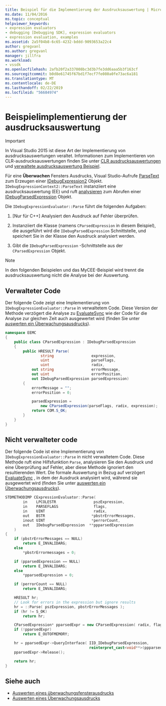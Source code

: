 ```yaml
---
title: Beispiel für die Implementierung der Ausdrucksauswertung | Microsoft-Dokumentation
ms.date: 11/04/2016
ms.topic: conceptual
helpviewer_keywords:
- expression evaluators
- debugging [Debugging SDK], expression evaluators
- expression evaluation, examples
ms.assetid: 2a5f04b8-6c65-4232-bddd-9093653a22c4
author: gregvanl
ms.author: gregvanl
manager: jillfra
ms.workload:
- vssdk
ms.openlocfilehash: 2afb20f2a337008bc3d3b7fe3dd6aaa5b3f163cf
ms.sourcegitcommit: b0d8e61745f67bd1f7ecf7fe080a0fe73ac6a181
ms.translationtype: MT
ms.contentlocale: de-DE
ms.lasthandoff: 02/22/2019
ms.locfileid: "56684974"
---
```

# <a name="sample-implementation-of-expression-evaluation"></a>Beispielimplementierung der ausdrucksauswertung
> [!IMPORTANT]
>  In Visual Studio 2015 ist diese Art der Implementierung von ausdrucksauswertungen veraltet. Informationen zum Implementieren von CLR-ausdrucksauswertungen finden Sie unter [CLR ausdrucksauswertungen](https://github.com/Microsoft/ConcordExtensibilitySamples/wiki/CLR-Expression-Evaluators) und [verwaltete ausdrucksauswertung Beispiel](https://github.com/Microsoft/ConcordExtensibilitySamples/wiki/Managed-Expression-Evaluator-Sample).

 Für eine **Überwachen** Fensters Ausdrucks, Visual Studio-Aufrufe [ParseText](../../extensibility/debugger/reference/idebugexpressioncontext2-parsetext.md) zum Erzeugen einer [IDebugExpression2](../../extensibility/debugger/reference/idebugexpression2.md) Objekt. `IDebugExpressionContext2::ParseText` instanziiert eine ausdrucksauswertung (EE) und ruft [analysieren](../../extensibility/debugger/reference/idebugexpressionevaluator-parse.md) zum Abrufen einer [IDebugParsedExpression](../../extensibility/debugger/reference/idebugparsedexpression.md) Objekt.

 Die `IDebugExpressionEvaluator::Parse` führt die folgenden Aufgaben:

1.  [Nur für C++] Analysiert den Ausdruck auf Fehler überprüfen.

2.  Instanziiert die Klasse (namens `CParsedExpression` in diesem Beispiel), die ausgeführt wird die `IDebugParsedExpression` Schnittstelle, und speichert Sie in der Klasse den Ausdruck analysiert werden.

3.  Gibt die `IDebugParsedExpression` -Schnittstelle aus der `CParsedExpression` Objekt.

> [!NOTE]
>  In den folgenden Beispielen und das MyCEE-Beispiel wird trennt die ausdrucksauswertung nicht die Analyse bei der Auswertung.

## <a name="managed-code"></a>Verwalteter Code
 Der folgende Code zeigt eine Implementierung von `IDebugExpressionEvaluator::Parse` in verwaltetem Code. Diese Version der Methode verzögert die Analyse zu [EvaluateSync](../../extensibility/debugger/reference/idebugparsedexpression-evaluatesync.md) wie der Code für die Analyse zur gleichen Zeit auch ausgewertet wird (finden Sie unter [auswerten ein Überwachungsausdrucks](../../extensibility/debugger/evaluating-a-watch-expression.md)).

```csharp
namespace EEMC
{
    public class CParsedExpression : IDebugParsedExpression
    {
        public HRESULT Parse(
                string                 expression,
                uint                   parseFlags,
                uint                   radix,
            out string                 errorMessage,
            out uint                   errorPosition,
            out IDebugParsedExpression parsedExpression)
        {
            errorMessage = "";
            errorPosition = 0;

            parsedExpression =
                new CParsedExpression(parseFlags, radix, expression);
            return COM.S_OK;
        }
    }
}
```

## <a name="unmanaged-code"></a>Nicht verwalteter code
Der folgende Code ist eine Implementierung von `IDebugExpressionEvaluator::Parse` in nicht verwaltetem Code. Diese Methode ruft eine Hilfsfunktion `Parse`, analysieren Sie den Ausdruck und eine Überprüfung auf Fehler, aber diese Methode ignoriert den resultierenden Wert. Die formale Auswertung in Bezug auf verzögert [EvaluateSync](../../extensibility/debugger/reference/idebugparsedexpression-evaluatesync.md) , in dem der Ausdruck analysiert wird, während sie ausgewertet wird (finden Sie unter [auswerten ein Überwachungsausdrucks](../../extensibility/debugger/evaluating-a-watch-expression.md)).

```cpp
STDMETHODIMP CExpressionEvaluator::Parse(
        in    LPCOLESTR                 pszExpression,
        in    PARSEFLAGS                flags,
        in    UINT                      radix,
        out   BSTR                     *pbstrErrorMessages,
        inout UINT                     *perrorCount,
        out   IDebugParsedExpression  **ppparsedExpression
    )
{
    if (pbstrErrorMessages == NULL)
        return E_INVALIDARG;
    else
        *pbstrErrormessages = 0;

    if (pparsedExpression == NULL)
        return E_INVALIDARG;
    else
        *pparsedExpression = 0;

    if (perrorCount == NULL)
        return E_INVALIDARG;

    HRESULT hr;
    // Look for errors in the expression but ignore results
    hr = ::Parse( pszExpression, pbstrErrorMessages );
    if (hr != S_OK)
        return hr;

    CParsedExpression* pparsedExpr = new CParsedExpression( radix, flags, pszExpression );
    if (!pparsedExpr)
        return E_OUTOFMEMORY;

    hr = pparsedExpr->QueryInterface( IID_IDebugParsedExpression,
                                      reinterpret_cast<void**>(ppparsedExpression) );
    pparsedExpr->Release();

    return hr;
}
```

## <a name="see-also"></a>Siehe auch
- [Auswerten eines überwachungsfensterausdrucks](../../extensibility/debugger/evaluating-a-watch-window-expression.md)
- [Auswerten eines Überwachungsausdrucks](../../extensibility/debugger/evaluating-a-watch-expression.md)